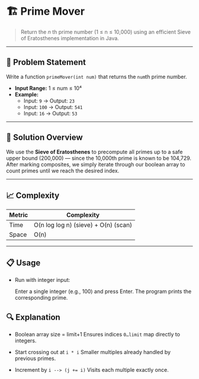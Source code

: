 # 🏗️ Prime Mover

> Return the *n* th prime number (1 ≤ n ≤ 10,000) using an efficient Sieve of Eratosthenes implementation in Java.

---

## 📖 Problem Statement

Write a function `primeMover(int num)` that returns the `num`th prime number.  

- **Input Range:** 1 ≤ num ≤ 10⁴  
- **Example:**  
  - Input: `9` → Output: `23`  
  - Input: `100` → Output: `541`  
  - Input: `16` → Output: `53`

---

## 🚀 Solution Overview

We use the **Sieve of Eratosthenes** to precompute all primes up to a safe upper bound (200,000) — since the 10,000th prime is known to be 104,729. After marking composites, we simply iterate through our boolean array to count primes until we reach the desired index.

---

## 📈 Complexity

| Metric | Complexity |
|--------|------------|
| Time | O(n log log n) (sieve) + O(n) (scan) |
| Space | O(n) |

---

## 📋 Usage

- Run with integer input:

    Enter a single integer (e.g., 100) and press Enter. The program prints the corresponding prime.


## 🔍 Explanation

- Boolean array size = limit+1
    Ensures indices `0…limit` map directly to integers.

- Start crossing out at `i * i`
    Smaller multiples already handled by previous primes.

- Increment by `i --> (j += i)`
    Visits each multiple exactly once.